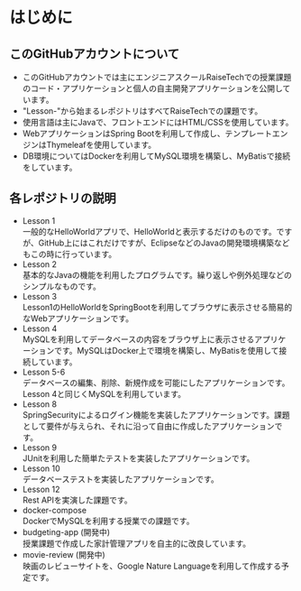 # はじめに
## このGitHubアカウントについて 
- このGitHubアカウントでは主にエンジニアスクールRaiseTechでの授業課題のコード・アプリケーションと個人の自主開発アプリケーションを公開しています。
- "Lesson-"から始まるレポジトリはすべてRaiseTechでの課題です。
- 使用言語は主にJavaで、フロントエンドにはHTML/CSSを使用しています。
- WebアプリケーションはSpring Bootを利用して作成し、テンプレートエンジンはThymeleafを使用しています。
- DB環境についてはDockerを利用してMySQL環境を構築し、MyBatisで接続をしています。

## 各レポジトリの説明
- Lesson 1  
一般的なHelloWorldアプリで、HelloWorldと表示するだけのものです。ですが、GitHub上にはこれだけですが、EclipseなどのJavaの開発環境構築などもこの時に行っています。  
- Lesson 2  
基本的なJavaの機能を利用したプログラムです。繰り返しや例外処理などのシンプルなものです。  
- Lesson 3  
Lesson1のHelloWorldをSpringBootを利用してブラウザに表示させる簡易的なWebアプリケーションです。  
- Lesson 4  
MySQLを利用してデータベースの内容をブラウザ上に表示させるアプリケーションです。MySQLはDocker上で環境を構築し、MyBatisを使用して接続しています。  
- Lesson 5-6  
データベースの編集、削除、新規作成を可能にしたアプリケーションです。Lesson 4と同じくMySQLを利用しています。  
- Lesson 8  
SpringSecurityによるログイン機能を実装したアプリケーションです。課題として要件が与えられ、それに沿って自由に作成したアプリケーションです。  
- Lesson 9  
JUnitを利用した簡単たテストを実装したアプリケーションです。  
- Lesson 10  
データベーステストを実装したアプリケーションです。  
- Lesson 12  
Rest APIを実演した課題です。  
- docker-compose  
DockerでMySQLを利用する授業での課題です。  
- budgeting-app (開発中)  
授業課題で作成した家計管理アプリを自主的に改良しています。  
- movie-review (開発中)  
映画のレビューサイトを、Google Nature Languageを利用して作成する予定です。
